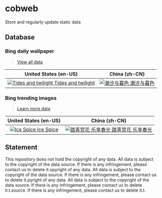 # cobweb

Store and regularly update static data

## Database

### Bing daily wallpaper

> [View all data](./database/bing/daily-wallpaper/)

<!-- BING_DAILY_WALLPAPER_START -->

| United States (en-US) | China (zh-CN) |
| :----: | :----: |
| [![Tides and twilight](https://bing.com/th?id=OHR.SonomaCoast_EN-US5218026576_1920x1080.jpg&rf=LaDigue_1920x1080.jpg&pid=hp) Tides and twilight](https://bing.com/th?id=OHR.SonomaCoast_EN-US5218026576_UHD.jpg)| [![潮汐与暮色](https://bing.com/th?id=OHR.SonomaCoast_ZH-CN9187330701_1920x1080.jpg&rf=LaDigue_1920x1080.jpg&pid=hp) 潮汐与暮色](https://bing.com/th?id=OHR.SonomaCoast_ZH-CN9187330701_UHD.jpg)|

<!-- BING_DAILY_WALLPAPER_END -->

### Bing trending images

> [Learn more data](./database/bing/trending-images/)

<!-- BING_TRENDING_IMAGES_START -->

| United States (en-US) | China (zh-CN) |
| :----: | :----: |
| [![Ice Spice](https://tse1.mm.bing.net/th?id=OET.7055c4f87a7543a2b596c62a45f19535&pid=Api) Ice Spice](https://tse1.mm.bing.net/th?id=OET.7055c4f87a7543a2b596c62a45f19535&pid=Api)| [![踏青赏花 乐享春光](https://tse1.mm.bing.net/th?id=OET.625a2360156145f3a3d504c50bdd749e&pid=Api) 踏青赏花 乐享春光](https://tse1.mm.bing.net/th?id=OET.625a2360156145f3a3d504c50bdd749e&pid=Api)|

<!-- BING_TRENDING_IMAGES_END -->

## Statement

This repository does not hold the copyright of any data. All data is subject to the copyright of the data source. If there is any infringement, please contact us to delete it.opyright of any data. All data is subject to the copyright of the data source. If there is any infringement, please contact us to delete it.pyright of any data. All data is subject to the copyright of the data source. If there is any infringement, please contact us to delete it.t.source. If there is any infringement, please contact us to delete it.t.